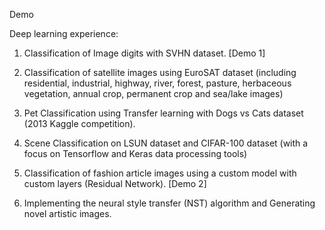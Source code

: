 Demo


Deep learning experience: 

1. Classification of Image digits with SVHN dataset. [Demo 1]

2. Classification of satellite images using EuroSAT dataset (including residential, industrial, highway, river, forest, pasture, herbaceous vegetation, annual crop, permanent crop and sea/lake images)

3. Pet Classification using Transfer learning with Dogs vs Cats dataset (2013 Kaggle competition).


4. Scene Classification on LSUN dataset and CIFAR-100 dataset (with a focus on Tensorflow and Keras data processing tools)

5. Classification of fashion article images using a custom model with custom layers (Residual Network). [Demo 2]

6. Implementing the neural style transfer (NST) algorithm and
Generating novel artistic images.